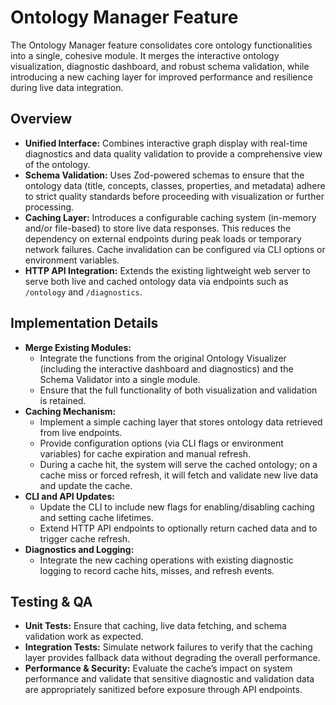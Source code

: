 # Ontology Manager Feature

The Ontology Manager feature consolidates core ontology functionalities into a single, cohesive module. It merges the interactive ontology visualization, diagnostic dashboard, and robust schema validation, while introducing a new caching layer for improved performance and resilience during live data integration.

## Overview

- **Unified Interface:** Combines interactive graph display with real-time diagnostics and data quality validation to provide a comprehensive view of the ontology.
- **Schema Validation:** Uses Zod-powered schemas to ensure that the ontology data (title, concepts, classes, properties, and metadata) adhere to strict quality standards before proceeding with visualization or further processing.
- **Caching Layer:** Introduces a configurable caching system (in-memory and/or file-based) to store live data responses. This reduces the dependency on external endpoints during peak loads or temporary network failures. Cache invalidation can be configured via CLI options or environment variables.
- **HTTP API Integration:** Extends the existing lightweight web server to serve both live and cached ontology data via endpoints such as `/ontology` and `/diagnostics`.

## Implementation Details

- **Merge Existing Modules:**
  - Integrate the functions from the original Ontology Visualizer (including the interactive dashboard and diagnostics) and the Schema Validator into a single module.
  - Ensure that the full functionality of both visualization and validation is retained.
- **Caching Mechanism:**
  - Implement a simple caching layer that stores ontology data retrieved from live endpoints.
  - Provide configuration options (via CLI flags or environment variables) for cache expiration and manual refresh.
  - During a cache hit, the system will serve the cached ontology; on a cache miss or forced refresh, it will fetch and validate new live data and update the cache.
- **CLI and API Updates:**
  - Update the CLI to include new flags for enabling/disabling caching and setting cache lifetimes.
  - Extend HTTP API endpoints to optionally return cached data and to trigger cache refresh.
- **Diagnostics and Logging:**
  - Integrate the new caching operations with existing diagnostic logging to record cache hits, misses, and refresh events.

## Testing & QA

- **Unit Tests:** Ensure that caching, live data fetching, and schema validation work as expected.
- **Integration Tests:** Simulate network failures to verify that the caching layer provides fallback data without degrading the overall performance.
- **Performance & Security:** Evaluate the cache’s impact on system performance and validate that sensitive diagnostic and validation data are appropriately sanitized before exposure through API endpoints.
